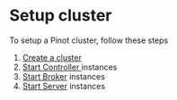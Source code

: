 # Setup cluster

To setup a Pinot cluster, follow these steps

1. [Create a cluster](../../basics/components/cluster.md#setup-a-pinot-cluster)
2. [Start Controller ](../../basics/components/controller.md#starting-a-controller)instances
3. [Start Broker](../../basics/components/broker.md#starting-a-broker) instances
4. [Start Server](../../basics/components/server.md#starting-a-server) instances
